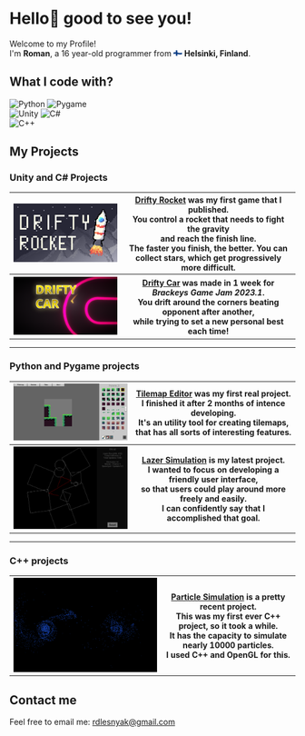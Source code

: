 # Hello👋 good to see you! <br>

Welcome to my Profile! <br>
I'm <b>Roman</b>, a 16 year-old programmer from <img src="Assets/FinnishFlag.png" width=15px/> <b>Helsinki, Finland</b>. <br>


## What I code with?
![Python](https://img.shields.io/badge/Python-yellow?style=for-the-badge)
![Pygame](https://img.shields.io/badge/PyGame-green?style=for-the-badge) <br>
![Unity](https://img.shields.io/badge/Unity-gray?style=for-the-badge)
![C#](https://img.shields.io/badge/-C%23-purple?style=for-the-badge) <br>
![C++](https://img.shields.io/badge/C++-blue?style=for-the-badge)


## My Projects

### Unity and C# Projects

<table>
  <tr>
    <th> <a href="https://omppu42.itch.io/drifty-rocket"> <img src="Assets/DriftyRocket1.png" width=500px> </a> </th> 
    <th> <a href="https://omppu42.itch.io/drifty-rocket"> <b> Drifty Rocket</b></a> was my first game that I published. <br> You control a rocket that needs to fight the gravity <br> and reach the finish line. <br> The faster you finish, the better. You can collect stars, which get progressively more difficult. <br> </th>
  </tr>
  <tr>
    <th> <a href="https://omppu42.itch.io/drifty-car"> <img src="Assets/DriftyCar.png" width=500px> </a> <br> </th>
    <th> <a href="https://omppu42.itch.io/drifty-car"><b> Drifty Car</b></a> was made in 1 week for <i> Brackeys Game Jam 2023.1</i>. <br>
You drift around the corners beating opponent after another,<br> while trying to set a new personal best each time!<br> </th>
  </tr>
</table>

----

### Python and Pygame projects

<table>
  <tr>
    <th> <a href="https://github.com/Omppu42/TilemapEditor"> <img src="Assets/TilemapEditor.png" width=500px> </a> <br> </a> </th> 
    <th> <a href="https://github.com/Omppu42/TilemapEditor"> <b> Tilemap Editor</b></a> was my first real project. <br> I finished it after 2 months of intence developing. <br> It's an utility tool for creating tilemaps, that has all sorts of interesting features. </th>
  </tr>
  <tr>
    <th> <a href="https://github.com/Omppu42/LaserSimulation"> <img src="Assets/LaserSimulation.png" width=500px> </a> <br> </th>
    <th> <a href="https://github.com/Omppu42/LaserSimulation"><b> Lazer Simulation</b></a> is my latest project. <br>I wanted to focus on developing a   friendly user interface, <br>so that users could play around more freely and easily. <br> I can confidently say that I accomplished that goal.</th>
  </tr>
</table>

----

### C++ projects
<table>
  <tr>
    <th> <a href="https://github.com/Omppu42/ParticleSimulation"> <img src="Assets/ParticleSimulation.png" width=500px> </a> <br> </a> </th> 
    <th> <a href="https://github.com/Omppu42/ParticleSimulation"> <b> Particle Simulation</b></a> is a pretty recent project. <br> This was my first ever C++ project, so it took a while. <br> It has the capacity to simulate nearly 10000 particles. <br> I used C++ and OpenGL for this. <br></th>
  </tr>
</table>

## Contact me

Feel free to email me: rdlesnyak@gmail.com
